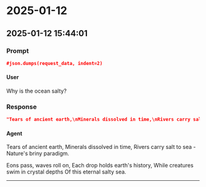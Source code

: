 # 2025-01-12

## 2025-01-12 15:44:01
### Prompt
```json
#json.dumps(request_data, indent=2)
```

#### User
Why is the ocean salty?


### Response
```json
"Tears of ancient earth,\nMinerals dissolved in time,\nRivers carry salt to sea -\nNature's briny paradigm.\n\nEons pass, waves roll on,\nEach drop holds earth's history,\nWhile creatures swim in crystal depths\nOf this eternal salty sea."
```

#### Agent
Tears of ancient earth,
Minerals dissolved in time,
Rivers carry salt to sea -
Nature's briny paradigm.

Eons pass, waves roll on,
Each drop holds earth's history,
While creatures swim in crystal depths
Of this eternal salty sea.

---
